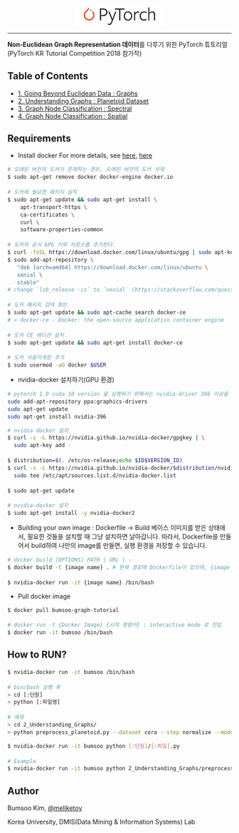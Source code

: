 <p align="center"><img width="40%" src="./imgs/pytorch_logo_2018.svg"></p>

---------------------------------------------------------------------

**Non-Euclidean Graph Representation 데이터**를 다루기 위한 PyTorch 튜토리얼 (PyTorch KR Tutorial Competition 2018 참가작)

## Table of Contents
- [1. Going Beyond Euclidean Data : Graphs](./1_Going_Beyond_Euclidean_Data/)
- [2. Understanding Graphs : Planetoid Dataset](./2_Understading_Graphs/)
- [3. Graph Node Classification : Spectral](./3_Spectral_Graph_Convolution/)
- [4. Graph Node Classification : Spatial](./4_Spatial_Graph_Convolution/)

## Requirements

- Install docker
For more details, see [here](https://subicura.com/2017/01/19/docker-guide-for-beginners-2.html), [here](https://hiseon.me/2018/02/19/install-docker/)
```bash
# 오래된 버전의 도커가 존재하는 경우, 오래된 버전의 도커 삭제
$ sudo apt-get remove docker docker-engine docker.io

# 도커에 필요한 패키지 설치
$ sudo apt-get update && sudo apt-get install \
    apt-transport-https \
    ca-certificates \
    curl \
    software-properties-common

# 도커의 공식 GPG 키와 저장소를 추가한다.
$ curl -fsSL https://download.docker.com/linux/ubuntu/gpg | sudo apt-key add -
$ sudo add-apt-repository \
   "deb [arch=amd64] https://download.docker.com/linux/ubuntu \
   xenial \
   stable"
# change `lsb_release -cs` to `xenial` (https://stackoverflow.com/questions/41133455/docker-repository-does-not-have-a-release-file-on-running-apt-get-update-on-ubun)

# 도커 패키지 검색 확인
$ sudo apt-get update && sudo apt-cache search docker-ce
# > docker-ce - Docker: the open-source application container engine

# 도커 CE 에디션 설치
$ sudo apt-get update && sudo apt-get install docker-ce

# 도커 사용자계정 추가
$ sudo usermod -aG docker $USER
```

- nvidia-docker 설치하기(GPU 환경)

```bash
# pytorch 1.0 cuda 10 version 을 실행하기 위해서는 nvidia-driver 396 이상을 설치하여야 한다.
sudo add-apt-repository ppa:graphics-drivers
sudo apt-get update
sudo apt-get install nvidia-396
```

```bash
# nvidia docker 설치
$ curl -s -L https://nvidia.github.io/nvidia-docker/gpgkey | \
  sudo apt-key add -

$ distribution=$(. /etc/os-release;echo $ID$VERSION_ID)
$ curl -s -L https://nvidia.github.io/nvidia-docker/$distribution/nvidia-docker.list | \
  sudo tee /etc/apt/sources.list.d/nvidia-docker.list

$ sudo apt-get update

# nvidia-docker 설치
$ sudo apt-get install -y nvidia-docker2
```

- Building your own image : Dockerfile -> Build
베이스 이미지를 받은 상태에서, 필요한 것들을 설치할 때 그냥 설치하면 날아갑니다.
따라서, Dockerfile을 만들어서 build하여 나만의 image를 만들면, 실행 환경을 저장할 수 있습니다.

```bash
# docker build [OPTIONS] PATH | URL | -
$ docker build -t {image name} . # 현재 경로에 Dockerfile이 있으며, {image name} 이름의 Dockerfile을 빌드함.

$ nvidia-docker run -it {image name} /bin/bash
```

- Pull docker image
```bash
$ docker pull bumsoo-graph-tutorial

# docker run -t {Docker Image} {시작 명령어} : interactive mode 로 진입
$ docker run -it bumsoo /bin/bash
```

## How to RUN?

```bash
$ nvidia-docker run -it bumsoo /bin/bash

# bin/bash 실행 후
> cd [:단원]
> python [:파일명]

# 예제
> cd 2_Understanding_Graphs/
> python preprocess_planetoid.py --dataset cora --step normalize --mode pitfall
```

```bash
$ nvidia-docker run -it bumsoo python [:단원]/[:파일].py

# Example
$ nvidia-docker run -it bumsoo python 2_Understanding_Graphs/preprocess_planetoid.py --dataset cora --step normalize --mode pitfall
```

## Author
Bumsoo Kim, [@meliketoy](https://github.com/meliketoy)

Korea University, DMIS(Data Mining & Information Systems) Lab
